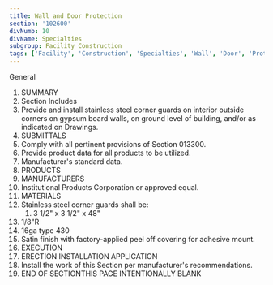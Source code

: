 ```yaml
---
title: Wall and Door Protection
section: '102600'
divNumb: 10
divName: Specialties
subgroup: Facility Construction
tags: ['Facility', 'Construction', 'Specialties', 'Wall', 'Door', 'Protection']
---
```



General
   1. SUMMARY
   1. Section Includes
   1. Provide and install stainless steel corner guards on interior outside corners on gypsum board walls, on ground level of building, and/or as indicated on Drawings.
   1. SUBMITTALS
   1. Comply with all pertinent provisions of Section 013300.
   1. Provide product data for all products to be utilized.
   1. Manufacturer's standard data.
   1. PRODUCTS
   1. MANUFACTURERS
   1. Institutional Products Corporation or approved equal.
   1. MATERIALS
   1. Stainless steel corner guards shall be:
      1. 3 1/2" x 3 1/2" x 48"
   1. 1/8"R
   1. 16ga type 430
   1. Satin finish with factory-applied peel off covering for adhesive mount.
   1. EXECUTION
   1. ERECTION INSTALLATION APPLICATION
   1. Install the work of this Section per manufacturer's recommendations.
1. END OF SECTIONTHIS PAGE INTENTIONALLY BLANK

